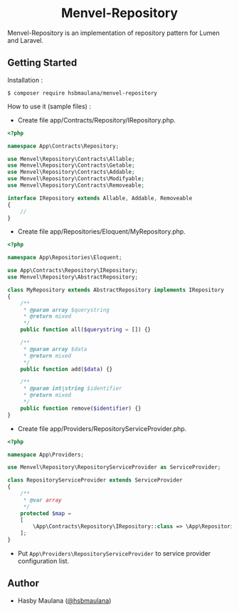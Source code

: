 <h1 align="center">Menvel-Repository</h1>

Menvel-Repository is an implementation of repository pattern for Lumen and Laravel.

Getting Started
---

Installation :

```
$ composer require hsbmaulana/menvel-repository
```

How to use it (sample files) :

- Create file app/Contracts/Repository/IRepository.php.

```php
<?php

namespace App\Contracts\Repository;

use Menvel\Repository\Contracts\Allable;
use Menvel\Repository\Contracts\Getable;
use Menvel\Repository\Contracts\Addable;
use Menvel\Repository\Contracts\Modifyable;
use Menvel\Repository\Contracts\Removeable;

interface IRepository extends Allable, Addable, Removeable
{
    //
}
```

- Create file app/Repositories/Eloquent/MyRepository.php.

```php
<?php

namespace App\Repositories\Eloquent;

use App\Contracts\Repository\IRepository;
use Menvel\Repository\AbstractRepository;

class MyRepository extends AbstractRepository implements IRepository
{
    /**
     * @param array $querystring
     * @return mixed
     */
    public function all($querystring = []) {}

    /**
     * @param array $data
     * @return mixed
     */
    public function add($data) {}

    /**
     * @param int|string $identifier
     * @return mixed
     */
    public function remove($identifier) {}
}
```

- Create file app/Providers/RepositoryServiceProvider.php.

```php
<?php

namespace App\Providers;

use Menvel\Repository\RepositoryServiceProvider as ServiceProvider;

class RepositoryServiceProvider extends ServiceProvider
{
    /**
     * @var array
     */
    protected $map =
    [
        \App\Contracts\Repository\IRepository::class => \App\Repositories\Eloquent\MyRepository::class,
    ];
}
```

- Put `App\Providers\RepositoryServiceProvider` to service provider configuration list.

Author
---

- Hasby Maulana ([@hsbmaulana](https://linkedin.com/in/hsbmaulana))
